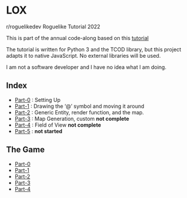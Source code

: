 # LOX
r/roguelikedev Roguelike Tutorial 2022

This is part of the annual code-along based on this [tutorial](https://rogueliketutorials.com/tutorials/tcod/v2/)

The tutorial is written for Python 3 and the TCOD library, but this project adapts it to native JavaScript.  No external libraries will be used.

I am not a software developer and I have no idea what I am doing.

## Index
- [Part-0](https://mootootwo.github.io/lox/part-0) : Setting Up
- [Part-1](https://mootootwo.github.io/lox/part-1) : Drawing the ‘@’ symbol and moving it around
- [Part-2](https://mootootwo.github.io/lox/part-2) : Generic Entity, render function, and the map.
- [Part-3](https://mootootwo.github.io/lox/part-3) : Map Generation, custom **not complete**
- [Part-4](https://mootootwo.github.io/lox/part-4) : Field of View **not complete**
- [Part-5](https://mootootwo.github.io/lox/part-5) : **not started**

## The Game
- [Part-0](https://mootootwo.github.io/lox/part-0/)
- [Part-1](https://mootootwo.github.io/lox/part-1/)
- [Part-2](https://mootootwo.github.io/lox/part-2/)
- [Part-3](https://mootootwo.github.io/lox/part-3/)
- [Part-4](https://mootootwo.github.io/lox/part-4/)